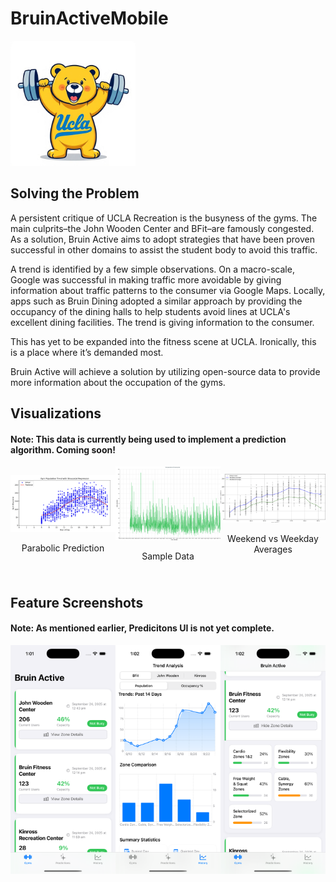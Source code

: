 # BruinActiveMobile

<img src="Frontend/logo_iter_1.jpg" width="200" height="200">

## Solving the Problem

A persistent critique of UCLA Recreation is the busyness of the gyms. The main culprits–the John Wooden Center and BFit–are famously congested. As a solution, Bruin Active aims to adopt strategies that have been proven successful in other domains to assist the student body to avoid this traffic. 

A trend is identified by a few simple observations. On a macro-scale, Google was successful in making traffic more avoidable by giving information about traffic patterns to the consumer via Google Maps. Locally, apps such as Bruin Dining adopted a similar approach by providing the occupancy of the dining halls to help students avoid lines at UCLA's excellent dining facilities. The trend is giving information to the consumer. 

This has yet to be expanded into the fitness scene at UCLA. Ironically, this is a place where it’s demanded most. 

Bruin Active will achieve a solution by utilizing open-source data to provide more information about the occupation of the gyms. 

## Visualizations
#### Note: This data is currently being used to implement a prediction algorithm. Coming soon!

<div style="display: flex; justify-content: space-around; align-items: center; margin-bottom: 40px;">

  <div style="text-align: center;">
    <img src="Photos/Population Prediciton Graph (Brute).png" width="300">
    <p>Parabolic Prediction</p>
  </div>

  <div style="text-align: center;">
    <img src="Photos/Sample Data KRec.png" width="300">
    <p>Sample Data</p>
  </div>

  <div style="text-align: center;">
    <img src="Photos/Weekend vs Weekday Averages.png" width="300">
    <p>Weekend vs Weekday Averages</p>
  </div>

</div>

## Feature Screenshots
#### Note: As mentioned earlier, Predicitons UI is not yet complete.

<div style="display: flex; justify-content: space-around; align-items: center;">

  <div style="text-align: center;">
    <img src="Photos/Simulator1.png" width="300">
  </div>

  <div style="text-align: center;">
    <img src="Photos/Simulator2.png" width="300">
  </div>

  <div style="text-align: center;">
    <img src="Photos/Simulator3.png" width="300">
  </div>

</div>
